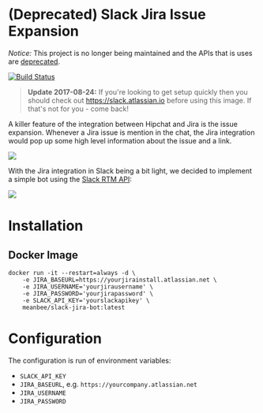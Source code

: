 # (Deprecated) Slack Jira Issue Expansion

_Notice:_ This project is no longer being maintained and the APIs that is uses are [deprecated](https://github.com/meanbee/slack-jira-bot/issues/12).

[![Build Status](https://travis-ci.org/meanbee/slack-jira-bot.svg?branch=travis)](https://travis-ci.org/meanbee/slack-jira-bot)

> **Update 2017-08-24:** If you're looking to get setup quickly then you should check out https://slack.atlassian.io before using this image.  If that's not for you - come back!

A killer feature of the integration between Hipchat and Jira is the issue expansion.  Whenever a Jira issue is mention in the chat, the Jira integration would pop up some high level information about the issue and a link.

![](https://punkstar.keybase.pub/github/slack-jira-bot/screenshots/hipchat_example.png)

With the Jira integration in Slack being a bit light, we decided to implement a simple bot using the [Slack RTM API](https://api.slack.com/rtm):

![](https://punkstar.keybase.pub/github/slack-jira-bot/screenshots/message_example_with_attachment.png)

# Installation
    
## Docker Image

    docker run -it --restart=always -d \
        -e JIRA_BASEURL=https://yourjirainstall.atlassian.net \
        -e JIRA_USERNAME='yourjirausername' \
        -e JIRA_PASSWORD='yourjirapassword' \
        -e SLACK_API_KEY='yourslackapikey' \
        meanbee/slack-jira-bot:latest
    
# Configuration

The configuration is run of environment variables:

* `SLACK_API_KEY`
* `JIRA_BASEURL`, e.g. `https://yourcompany.atlassian.net`
* `JIRA_USERNAME`
* `JIRA_PASSWORD`
